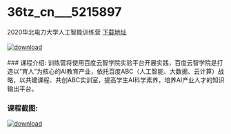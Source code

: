 # 36tz_cn___5215897
2020华北电力大学人工智能训练营
[下载地址](http://www.36tz.cn/article/5215897 "下载地址")
<br/></br>[![download](http://36tz.cn/muke_img/2020_10_2-88-300x165.png "下载地址")](http://www.36tz.cn/article/5215897 "下载地址")
<br/></br>### 课程介绍:
训练营将使用百度云智学院实验平台开展实践，百度云智学院是打造以“育人”为核心的AI教育产业，依托百度ABC（人工智能、大数据、云计算）战略，以共建课程、共创ABC实训室，提高学生AI科学素养，培养AI产业人才的知识输出平台。

### 课程截图:
[![download](http://36tz.cn/muke_img/2020_10_1-93.png "下载地址")](http://www.36tz.cn/article/5215897 "下载地址")
